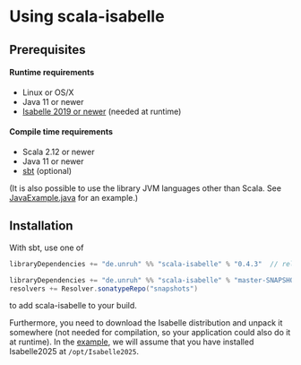# Using scala-isabelle

## Prerequisites

#### Runtime requirements

* Linux or OS/X
* Java 11 or newer
* [Isabelle 2019 or newer](https://isabelle.in.tum.de/) (needed at runtime)

#### Compile time requirements

* Scala 2.12 or newer
* Java 11 or newer
* [sbt](https://www.scala-sbt.org/) (optional)

(It is also possible to use the library JVM languages other than Scala. See [JavaExample.java](https://github.com/dominique-unruh/scala-isabelle/blob/master/src/test/scala/de/unruh/isabelle/JavaExample.java) for an example.)

## Installation

With sbt, use one of
```sbt
libraryDependencies += "de.unruh" %% "scala-isabelle" % "0.4.3"  // release

libraryDependencies += "de.unruh" %% "scala-isabelle" % "master-SNAPSHOT"  // development snapshot
resolvers += Resolver.sonatypeRepo("snapshots")
```
to add scala-isabelle to your build.

Furthermore, you need to download the Isabelle distribution and unpack it somewhere (not needed for compilation,
so your application could also do it at runtime). In the [example](example.md), we will assume that you have installed
Isabelle2025 at `/opt/Isabelle2025`.

